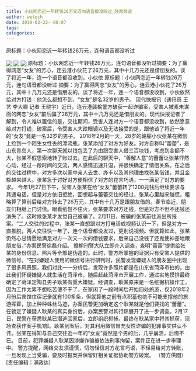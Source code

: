 ```yaml
---
title: 小伙网恋近一年转钱26万元连句语音都没听过_陕西频道
author: wetech
date: 2019-02-22- 08:07
tags: 
categories: 
---
```

原标题：小伙网恋近一年转钱26万元，连句语音都没听过
<!-- more -->
                
<img align="center" border="0" src="http://p0.ifengimg.com/a/2019_08/ef35ea4f012bf15_size55_w250_h500.jpg" />
                
<img align="center" border="0" src="http://p1.ifengimg.com/a/2019_08/5ddfb70fe0d3cb8_size75_w375_h500.jpg" />
            
<img align="center" border="0" src="http://p2.ifengimg.com/a/2016/0810/204c433878d5cf9size1_w16_h16.png" />
原标题：小伙网恋近一年转钱26万元，连句语音都没听过摘要：为了赢得网恋“女友”的芳心，连云港小伙花了26万元，其中十几万元还是借朋友的。谈了将近一年，连一个语音都没收到，小伙依
原标题：小伙网恋近一年转钱26万元，连句语音都没听过
摘要：为了赢得网恋“女友”的芳心，连云港小伙花了26万元，其中十几万元还是借朋友的。谈了将近一年，连一个语音都没收到，小伙依然给对方打钱：他怎么都想不到，“女友”是名32岁的男子。
现代快报讯（通讯员 王艺 李大卿 记者 王晓宇）近日，连云港赣榆警方破获一起诈骗案，受害人被素未谋面的网恋“女友”前后骗了26万元，其中十几万元还是借朋友的。现代快报记者了解到，令人难以置信的是，交往期间，受害人连对方一个语音都没收到，依然愿意给对方打钱，破案后，令受害人大跌眼镜以及无法接受的是，跟他谈了将近一年的“女友”竟是一名32岁的男子。
2018年2月的一天，28岁的赣榆小伙张某在微信上捡到一个陌生女性丢的漂流瓶，张某添加了对方为好友。对方自称叫“蕾蕾”，是山东青岛人，第一次聊天就以钱包丢了为由跟受害人借三百块钱，考虑到金额不大，张某不假思索地转了账过去。在此后的聊天中，“善解人意”的蕾蕾让张某怦然心动，经过一段时间的交流，两人感情迅速升温，并很快确定了情侣关系。在之后的交往过程中，对方多次以家中亲人去世、办卡以及其他理由找张某借钱，并且金额越来越大。张某急于讨好对方便相信了对方的花言巧语，一一满足了对方的要求。
今年1月27日下午，受害人张某在给“女友”蕾蕾转了1200元钱后继续要求与其通电话，但是对方依旧拒绝，回想起与蕾蕾交往的经过，张某心里越来越慌，粗略算了算前后给对方转去了26万元，其中有十几万是跟朋友借的。春节临近，朋友们相继上门讨债。眼看纸包不住火，张某要求对方还钱，但是对方不但不还钱还消失了。这时候张某才发觉自己被骗了。2月11日，被骗的张某前往派出所报案。“二人交往的过程中，张某一直想跟对方打电话或视频认识一下，但是对方一直推脱，两人交往快一年了，连个语音都没发过，更别说视频。但就算如此，张某仍然心甘情愿地满足对方一次又一次的借钱要求，后来自己没钱了还鬼使神差地跟朋友借。”办案民警徐磊介绍。
赣榆刑警大队立即介入调查，查明“蕾蕾”提供给张某的身份信息、照片等全部是伪造的。此时，警方所掌握的证据只有受害人提供的微信号。“在对嫌疑人使用的微信号进行研判时，民警发现嫌疑人的朋友圈中出现了很多风景照，我们对此一一分析后，发现许多照片都是在山东省菏泽市拍的，由此我们怀疑嫌疑人就生活在菏泽市，随后赶赴菏泽市开展工作，通过实地摸排最终确定了菏泽定陶县男子耿某有重大嫌疑。经调查，耿某原来是一名挖掘机操作工，因为工作太累不想吃苦便不干了，在家闲了一段时间后开始四处旅游，仅2018年2月份后宾馆住宿记录就有100多条，但就算他之前有点积蓄也绝不可能支撑他的旅游挥霍，加上种种蛛丝马迹，办案民警更加确定这个耿某就是他们要找的“蕾蕾”。
在锁定了嫌疑人耿某的真实身份后，办案民警对其行踪展开了进一步调查。2月17日，民警在获悉耿某已潜逃回家后，立即组织抓捕，最终在耿某家中将其抓获，现场查获作案手机1部。耿某到案后，对其利用微信冒充女性诈骗的犯罪事实供认不讳。张某在得知与自己交往近一年的“女友”竟然是个男的后，几乎崩溃，后悔不已。
目前，犯罪嫌疑人耿某因涉嫌诈骗被依法刑事拘留，案件正在进一步审理中。
警方提醒，网络交友须谨慎，切勿轻信对方花言巧语，不轻易给对方转账，一旦发现上当受骗，要及时报案并保留好相关证据协助警方破案。
（警方供图）
[责任编辑：满政达]
            
